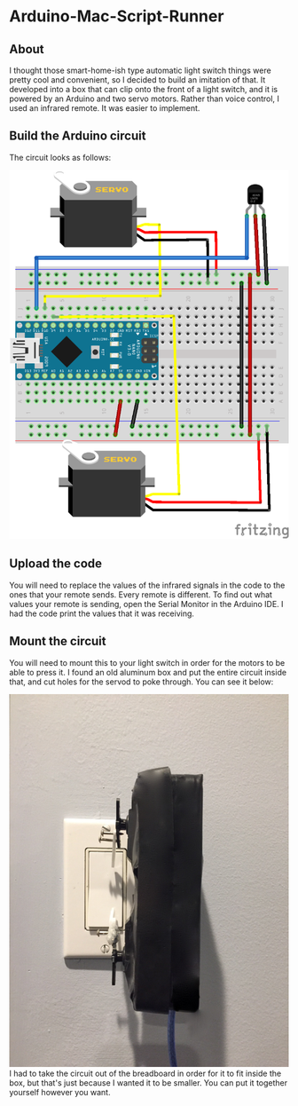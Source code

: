 # Arduino-Mac-Script-Runner


## About
I thought those smart-home-ish type automatic light switch things were pretty cool and convenient, so I decided to build an imitation of that. It developed into a box that can clip onto the front of a light switch, and it is powered by an Arduino and two servo motors. Rather than voice control, I used an infrared remote. It was easier to implement.


## Build the Arduino circuit
The circuit looks as follows:

![Circuit](https://github.com/benmgil/Remote-Lightswitch/blob/master/circuit.png)

## Upload the code
You will need to replace the values of the infrared signals in the code to the ones that your remote sends. Every remote is different. To find out what values your remote is sending, open the Serial Monitor in the Arduino IDE. I had the code print the values that it was receiving.

## Mount the circuit
You will need to mount this to your light switch in order for the motors to be able to press it. I found an old aluminum box and put the entire circuit inside that, and cut holes for the servod to poke through. You can see it below:

![Mount](https://github.com/benmgil/Remote-Lightswitch/blob/master/lightswitch.jpg)
I had to take the circuit out of the breadboard in order for it to fit inside the box, but that's just because I wanted it to be smaller. You can put it together yourself however you want.
